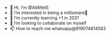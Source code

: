 - 👋 Hi, I’m @Ali6feli5
- 👀 I’m interested in being a milliomare🤭
- 🌱 I’m currently learning +1 in 2021
- 💞️ I’m looking to collaborate on myself
- 📫 How to reach me whatsapp@919074814583

<!---
Ali6feli5/Ali6feli5 is a ✨ special ✨ repository because its `README.md` (this file) appears on your GitHub profile.
You can click the Preview link to take a look at your changes.
--->
